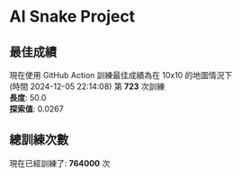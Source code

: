 
# AI Snake Project

## **最佳成績**



















































































現在使用 GitHub Action 訓練最佳成績為在 10x10 的地圖情況下  
(時間 2024-12-05 22:14:08) 第 **723** 次訓練  
**長度**: 50.0  
**探索值**: 0.0267







































































































































































## 總訓練次數
現在已經訓練了: **764000** 次
